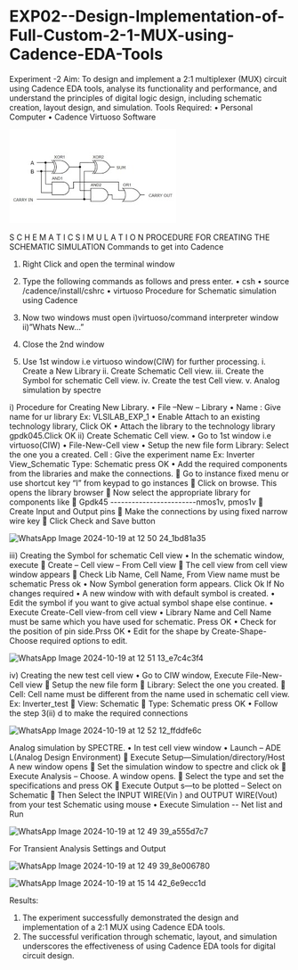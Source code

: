 # EXP02--Design-Implementation-of-Full-Custom-2-1-MUX-using-Cadence-EDA-Tools
Experiment -2 
Aim:
To design and implement a 2:1 multiplexer (MUX) circuit using Cadence EDA tools, analyse its functionality and performance, and understand the principles of digital logic design, including schematic creation, layout design, and simulation.
Tools Required:
•	Personal Computer
•	Cadence Virtuoso Software


![WhatsApp Image 2024-10-19 at 12 50 24_1bd81a35](https://github.com/Sandhiya0205/EXP02--Design-Implementation-of-Full-Custom-2-1-MUX-using-Cadence-EDA-Tools/blob/main/Wha2nd.jpeg)

S C H E M A T I C S I M U L A T I O N
PROCEDURE FOR CREATING THE SCHEMATIC SIMULATION
Commands to get into Cadence
1.	Right Click and open the terminal window
2.	Type the following commands as follows and press enter.
•	csh
•	source /cadence/install/cshrc
•	virtuoso 
Procedure for Schematic simulation using Cadence

1.	Now two windows must open i)virtuoso/command interpreter window ii)”Whats New…”
2.	Close the 2nd window
3.	Use 1st window i.e virtuoso window(CIW) for further processing.
i.	Create a New Library
ii.	Create Schematic Cell view.
iii.	Create the Symbol for schematic Cell view.
iv.	Create the test Cell view.
v.	Analog simulation by spectre


i)	Procedure for Creating New Library.
•	File –New – Library
•	Name : Give name for ur library Ex: VLSILAB_EXP_1
•	Enable Attach to an existing technology library, Click OK
•	Attach the library to the technology library gpdk045.Click OK
ii)	Create Schematic Cell view.
•	Go to 1st window i.e virtuoso(CIW)
•	File-New-Cell view
•	Setup the new file form
	  Library: Select the one you a created.
	  Cell : Give the experiment name Ex: Inverter View_Schematic
	  Type: Schematic press OK
•	Add the required components from the libraries and make the connections.
	Go to instance fixed menu or use shortcut key “I” from keypad to go instances
	Click on browse. This opens the library browser
	Now select the appropriate library for components like 
	Gpdk45 ------------------------nmos1v,  pmos1v
	Create Input and Output pins
	Make the connections by using fixed narrow wire key
	Click Check and Save button

![WhatsApp Image 2024-10-19 at 12 50 24_1bd81a35](https://github.com/user-attachments/assets/97ab14ae-7ab4-4ee8-8cac-009258757e09)



 
iii)	Creating the Symbol for schematic Cell view
•	In the schematic window, execute 
	Create – Cell view – From Cell view
	The cell view from cell view window appears
	Check Lib Name, Cell Name, From View name must be schematic Press ok
•	Now Symbol generation form appears. Click Ok If No changes required
•	A new window with with default symbol is created.
•	Edit the symbol if you want to give actual symbol shape else continue.
•	Execute Create-Cell view-from cell view
•	Library Name and Cell Name must be same which you have used for schematic. Press OK
•	Check for the position of pin side.Prss OK
•	Edit for the shape by Create-Shape-Choose required options to edit.

 ![WhatsApp Image 2024-10-19 at 12 51 13_e7c4c3f4](https://github.com/user-attachments/assets/36d4ac28-4ee9-4bb5-afa0-fba6abd1cdad)



iv)	Creating the new test cell view
•	Go to CIW window, Execute File-New-Cell view
	Setup the new file form
	Library: Select the one you created.
	Cell: Cell name must be different from the name used in schematic cell view. Ex: Inverter_test
	View: Schematic
	Type: Schematic press OK
•	Follow the step 3(ii) d to make the required connections

 ![WhatsApp Image 2024-10-19 at 12 52 12_ffddfe6c](https://github.com/user-attachments/assets/96a97119-a802-4854-bf63-1354f5a62f02)


Analog simulation by SPECTRE.
•	In test cell view window
•	Launch – ADE L(Analog Design Environment)
	Execute Setup—Simulation/directory/Host A new window opens
	Set the simulation window to spectre and click ok
	Execute Analysis – Choose. A window opens.
	Select the type and set the specifications and press OK
	Execute Output s—to be plotted – Select on Schematic
	Then Select the INPUT WIRE(Vin ) and OUTPUT WIRE(Vout) from your test Schematic using mouse
•	Execute Simulation -- Net list and Run

 ![WhatsApp Image 2024-10-19 at 12 49 39_a555d7c7](https://github.com/user-attachments/assets/26ea25d3-46ba-449b-b533-2dc3a6f90895)


For Transient Analysis Settings and Output

 ![WhatsApp Image 2024-10-19 at 12 49 39_8e006780](https://github.com/user-attachments/assets/b4500247-2d3d-4870-8aa2-6ad5bfbc7bf6)



 ![WhatsApp Image 2024-10-19 at 15 14 42_6e9ecc1d](https://github.com/user-attachments/assets/aeb615a5-3322-4224-8f9b-45a67c652b08)




 

Results:
1.	The experiment successfully demonstrated the design and implementation of a 2:1 MUX using Cadence EDA tools. 
2.	The successful verification through schematic, layout, and simulation underscores the effectiveness of using Cadence EDA tools for digital circuit design.
